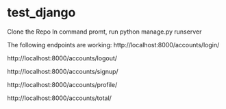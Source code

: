 # test_django

Clone the Repo
In command promt, run
python manage.py runserver

The following endpoints are working:
http://localhost:8000/accounts/login/


http://localhost:8000/accounts/logout/

http://localhost:8000/accounts/signup/

http://localhost:8000/accounts/profile/

http://localhost:8000/accounts/total/
